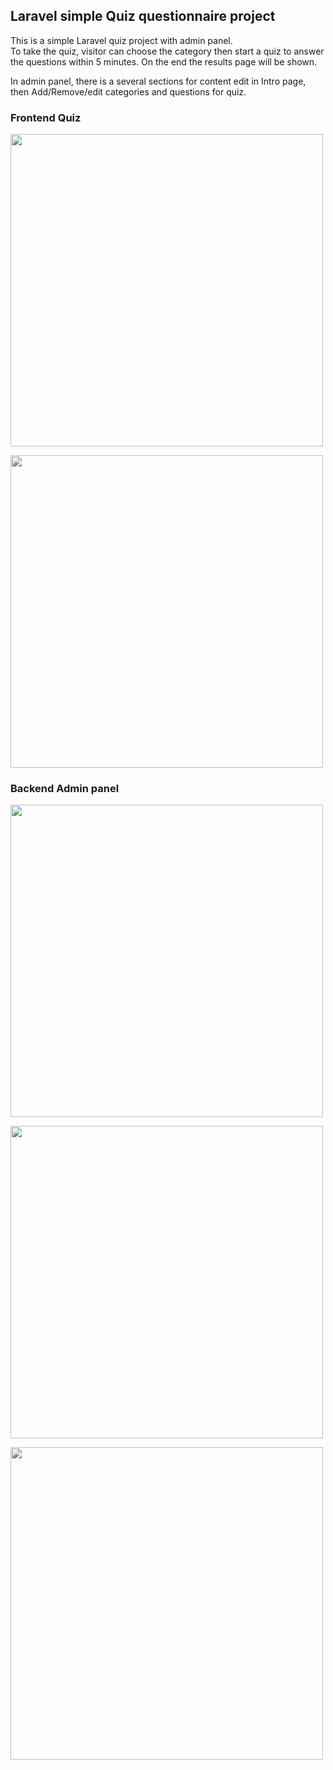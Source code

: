 <h2>Laravel simple Quiz questionnaire project</h2>
<p>This is a simple Laravel quiz project with admin panel.<br>
To take the quiz, visitor can choose the category then start a quiz to answer the questions
within 5 minutes. On the end the results page will be shown.</p>

<p>In admin panel, there is a several sections for content edit in Intro page, then 
Add/Remove/edit categories and questions for quiz.</p>

<h3>Frontend Quiz</h3>
<p><img width="500" src="https://i.ibb.co/C1dmxhm/laravel-quiz-preview-1.jpg" border="0"></p>
<p><img width="500" src="https://i.ibb.co/sRYBdWq/laravel-quiz-preview-2.jpg" border="0"></p>
<h3>Backend Admin panel</h3>
<p><img width="500" src="https://i.ibb.co/B3BbWPq/laravel-quiz-preview-3.jpg" border="0"></p>
<p><img width="500" src="https://i.ibb.co/TPxH90N/laravel-quiz-preview-4.jpg" border="0"></p>
<p><img width="500" src="https://i.ibb.co/fMgNkVM/laravel-quiz-preview-5.jpg" border="0"></p>
